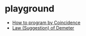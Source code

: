 # playground

- [How to program by Coincidence](docs/CONINCIDENCE.md)
- [Law (Suggestion) of Demeter](docs/DEMETER.md)
